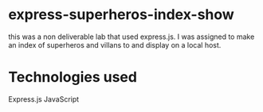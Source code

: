# express-superheros-index-show

this was a non deliverable lab that used express.js.
I was assigned to make an index of superheros and villans to and display on a local host. 


# Technologies used 

Express.js 
JavaScript

